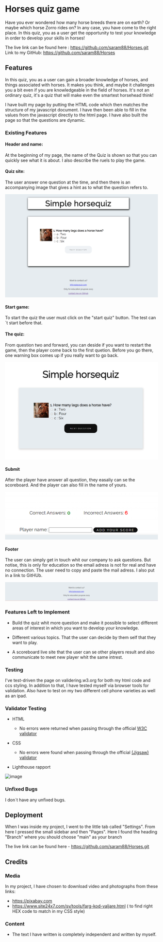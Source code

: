 # Horses quiz game
  
Have you ever wondered how many horse breeds there are on earth? Or maybe which horse Zorro rides on? In any case, you have come to the right place. In this quiz, you as a user get the opportunity to test your knowledge in order to develop your skills in horses!

The live link can be found here : https://github.com/saram88/Horses.git<br>
Link to my GitHub: https://github.com/saram88/Horses



## Features 

In this quiz, you as a user can gain a broader knowledge of horses, and things associated with horses. It makes you think, and maybe it challenges you a bit even if you are knowledgeable in the field of horses. It's not an ordinary quiz, it's a quiz that will make even the smartest horsehead think!

I have built my page by putting the HTML code which then matches the structure of my javascript document. I have then been able to fill in the values ​​from the javascript directly to the html page. I have also built the page so that the questions are dynamic.


### Existing Features

#### Header and name: ####
  At the beginning of my page, the name of the Quiz is shown so that you can quickly see what it is about. I also describe the ruels to play the game.

#### Quiz site: ####
 The user answer one question at the time, and then there is an accompanying image that gives a hint as to what the question refers to.
  
  ![image](/assets/Images/quizstart.png)

#### Start game: ####
  To start the quiz the user must click on the "start quiz" button. The test can´t start before that.

#### The quiz: ####
 
  From question two and forward, you can deside if you want to restart the game, then the player come back to the first quetion. Before you go there, one warning box comes up if you really want to go back.


  ![image](/assets/Images/play.png)

#### Submit ####
 After the player have answer all question, they easaliy can se the scoreboard. And the player can also fill in the name of yours.


  ![image](/assets/Images/score.png)


#### Footer ####

The user can simply get in touch whit our company to ask questions. But notise, this is only for education so the email adress is not for real and have no connection. The user need to copy and paste the mail adress.
I also put in a link to GitHUb.

 ![image](/assets/Images/footerquiz.png)


### Features Left to Implement

- Build the quiz whit more question and make it possible to select different areas of interest in which you want to develop your knowledge.

- Different various topics. That the user can decide by them self that they want to play. 

- A scoreboard live site that the user can se other players result and also communicate to meet new player whit the same intrest.

### Testing 

I've test-driven the page on validering.w3.org for both my html code and ccs styling. In addition to that, I have tested myself via browser tools for validation. Also have to test on my two different cell phone varieties as well as an ipad.



### Validator Testing 

- HTML
  - No errors were returned when passing through the official [W3C validator](https://validator.w3.org/nu/?doc=https%3A%2F%2F5500-saram88-helaminfullatam-fq2y2b0nxao.ws-eu90.gitpod.io%2Fassets%2Findex.html)
- CSS
  - No errors were found when passing through the official [(Jigsaw) validator](https://jigsaw.w3.org/css-validator/validator?uri=https%3A%2F%2F5500-saram88-helaminfullatam-fq2y2b0nxao.ws-eu90.gitpod.io%2Fassets%2Findex.html&profile=css3svg&usermedium=all&warning=1&vextwarning=&lang=sv)

- Lighthouse rapport 

![image](https://github.com/saram88/Horses/assets/127104599/8e99c23c-4ef8-4350-b73d-7a85273ea201)


### Unfixed Bugs

I don´t have any unfixed bugs.

## Deployment

When I was inside my project, I went to the little tab called "Settings". From here I pressed the small sidebar and then "Pages". Here I found the heading "Branch" where you should choose "main" as your branch

The live link can be found here - https://github.com/saram88/Horses.git

## Credits 

### Media

In my project, I have chosen to download video and photographs from these links:

- https://pixabay.com
- https://www.site24x7.com/sv/tools/farg-kod-valjare.html ( to find right HEX code to match in my CSS style)


### Content 

- The text I have written is completely independent and written by myself.
